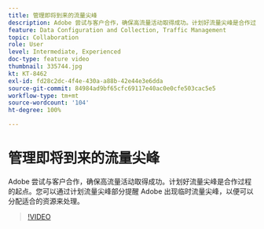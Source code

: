 ```yaml
---
title: 管理即将到来的流量尖峰
description: Adobe 尝试与客户合作，确保高流量活动取得成功。计划好流量尖峰是合作过程的起点。您可以通过计划流量尖峰部分提醒 Adobe 出现临时流量尖峰，以便可以分配适合的资源来处理。
feature: Data Configuration and Collection, Traffic Management
topic: Collaboration
role: User
level: Intermediate, Experienced
doc-type: feature video
thumbnail: 335744.jpg
kt: KT-8462
exl-id: fd28c2dc-4f4e-430a-a88b-42e44e3e6dda
source-git-commit: 84984ad9bf65cfc69117e40ac0e0cfe503cac5e5
workflow-type: tm+mt
source-wordcount: '104'
ht-degree: 100%

---
```


# 管理即将到来的流量尖峰

Adobe 尝试与客户合作，确保高流量活动取得成功。计划好流量尖峰是合作过程的起点。您可以通过计划流量尖峰部分提醒 Adobe 出现临时流量尖峰，以便可以分配适合的资源来处理。

>[!VIDEO](https://video.tv.adobe.com/v/335744/?quality=12&learn=on)

